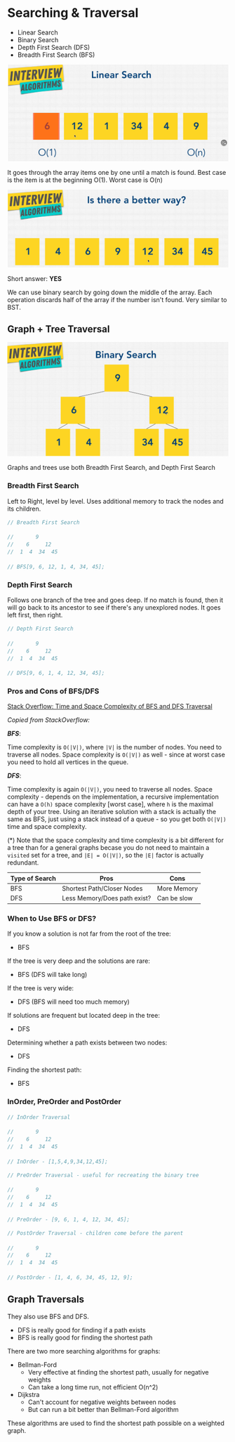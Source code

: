# Searching & Traversal

- Linear Search
- Binary Search
- Depth First Search (DFS)
- Breadth First Search (BFS)

![Linear Search](./linearsearch.png)

It goes through the array items one by one until a match is found. Best case is the item is at the beginning O(1). Worst case is O(n)

![Sorted](./sorted.png)

Short answer: **YES**

We can use binary search by going down the middle of the array. Each operation discards half of the array if the number isn't found. Very similar to BST.

## Graph + Tree Traversal

![Binary Search](./BinarySearch.png)

Graphs and trees use both Breadth First Search, and Depth First Search

### Breadth First Search

Left to Right, level by level. Uses additional memory to track the nodes and its children.

```js
// Breadth First Search

//       9
//    6     12
//  1  4  34  45

// BFS[9, 6, 12, 1, 4, 34, 45];
```

### Depth First Search

Follows one branch of the tree and goes deep. If no match is found, then it will go back to its ancestor to see if there's any unexplored nodes. It goes left first, then right.

```js
// Depth First Search

//       9
//    6     12
//  1  4  34  45

// DFS[9, 6, 1, 4, 12, 34, 45];
```

### Pros and Cons of BFS/DFS

[Stack Overflow: Time and Space Complexity of BFS and DFS Traversal](https://stackoverflow.com/questions/9844193/what-is-the-time-and-space-complexity-of-a-breadth-first-and-depth-first-tree-tr)

_Copied from StackOverflow:_

**_BFS_**:

Time complexity is `O(|V|)`, where `|V|` is the number of nodes. You need to traverse all nodes.
Space complexity is `O(|V|)` as well - since at worst case you need to hold all vertices in the queue.

**_DFS_**:

Time complexity is again `O(|V|)`, you need to traverse all nodes.
Space complexity - depends on the implementation, a recursive implementation can have a `O(h)` space complexity [worst case], where `h` is the maximal depth of your tree.
Using an iterative solution with a stack is actually the same as BFS, just using a stack instead of a queue - so you get both `O(|V|)` time and space complexity.

(\*) Note that the space complexity and time complexity is a bit different for a tree than for a general graphs becase you do not need to maintain a `visited` set for a tree, and `|E| = O(|V|)`, so the `|E|` factor is actually redundant.

| Type of Search | Pros                         | Cons        |
| -------------- | ---------------------------- | ----------- |
| BFS            | Shortest Path/Closer Nodes   | More Memory |
| DFS            | Less Memory/Does path exist? | Can be slow |

### When to Use BFS or DFS?

If you know a solution is not far from the root of the tree:

- BFS

If the tree is very deep and the solutions are rare:

- BFS (DFS will take long)

If the tree is very wide:

- DFS (BFS will need too much memory)

If solutions are frequent but located deep in the tree:

- DFS

Determining whether a path exists between two nodes:

- DFS

Finding the shortest path:

- BFS

### InOrder, PreOrder and PostOrder

```js
// InOrder Traversal

//       9
//    6     12
//  1  4  34  45

// InOrder - [1,5,4,9,34,12,45];
```

```js
// PreOrder Traversal - useful for recreating the binary tree

//       9
//    6     12
//  1  4  34  45

// PreOrder - [9, 6, 1, 4, 12, 34, 45];
```

```js
// PostOrder Traversal - children come before the parent

//       9
//    6     12
//  1  4  34  45

// PostOrder - [1, 4, 6, 34, 45, 12, 9];
```

## Graph Traversals

They also use BFS and DFS.
- DFS is really good for finding if a path exists
- BFS is really good for finding the shortest path

There are two more searching algorithms for graphs:
- Bellman-Ford
  - Very effective at finding the shortest path, usually for negative weights
  - Can take a long time run, not efficient O(n^2)
- Dijkstra
  - Can't account for negative weights between nodes
  - But can run a bit better than Bellman-Ford algorithm

These algorithms are used to find the shortest path possible on a weighted graph.

